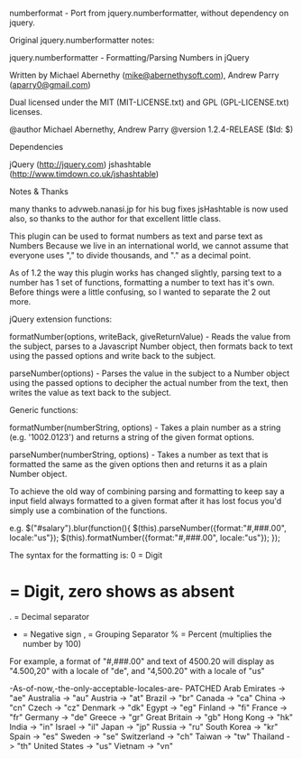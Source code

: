 numberformat - Port from jquery.numberformatter, without dependency on jquery.

Original jquery.numberformatter notes:

jquery.numberformatter - Formatting/Parsing Numbers in jQuery

Written by
Michael Abernethy (mike@abernethysoft.com),
Andrew Parry (aparry0@gmail.com)

Dual licensed under the MIT (MIT-LICENSE.txt)
and GPL (GPL-LICENSE.txt) licenses.

@author Michael Abernethy, Andrew Parry
@version 1.2.4-RELEASE ($Id: $)

Dependencies

jQuery (http://jquery.com)
jshashtable (http://www.timdown.co.uk/jshashtable)

Notes & Thanks

many thanks to advweb.nanasi.jp for his bug fixes
jsHashtable is now used also, so thanks to the author for that excellent little class.

This plugin can be used to format numbers as text and parse text as Numbers
Because we live in an international world, we cannot assume that everyone
uses "," to divide thousands, and "." as a decimal point.

As of 1.2 the way this plugin works has changed slightly, parsing text to a number
has 1 set of functions, formatting a number to text has it's own. Before things
were a little confusing, so I wanted to separate the 2 out more.


jQuery extension functions:

formatNumber(options, writeBack, giveReturnValue) - Reads the value from the subject, parses to
a Javascript Number object, then formats back to text using the passed options and write back to
the subject.

parseNumber(options) - Parses the value in the subject to a Number object using the passed options
to decipher the actual number from the text, then writes the value as text back to the subject.


Generic functions:

formatNumber(numberString, options) - Takes a plain number as a string (e.g. '1002.0123') and returns
a string of the given format options.

parseNumber(numberString, options) - Takes a number as text that is formatted the same as the given
options then and returns it as a plain Number object.

To achieve the old way of combining parsing and formatting to keep say a input field always formatted
to a given format after it has lost focus you'd simply use a combination of the functions.

e.g.
$("#salary").blur(function(){
     $(this).parseNumber({format:"#,###.00", locale:"us"});
     $(this).formatNumber({format:"#,###.00", locale:"us"});
});

The syntax for the formatting is:
0 = Digit
# = Digit, zero shows as absent
. = Decimal separator
- = Negative sign
, = Grouping Separator
% = Percent (multiplies the number by 100)

For example, a format of "#,###.00" and text of 4500.20 will
display as "4.500,20" with a locale of "de", and "4,500.20" with a locale of "us"


-As-of-now,-the-only-acceptable-locales-are-
PATCHED
Arab Emirates -> "ae"
Australia -> "au"
Austria -> "at"
Brazil -> "br"
Canada -> "ca"
China -> "cn"
Czech -> "cz"
Denmark -> "dk"
Egypt -> "eg"
Finland -> "fi"
France  -> "fr"
Germany -> "de"
Greece -> "gr"
Great Britain -> "gb"
Hong Kong -> "hk"
India -> "in"
Israel -> "il"
Japan -> "jp"
Russia -> "ru"
South Korea -> "kr"
Spain -> "es"
Sweden -> "se"
Switzerland -> "ch"
Taiwan -> "tw"
Thailand -> "th"
United States -> "us"
Vietnam -> "vn"